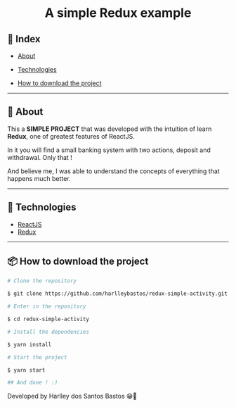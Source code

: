 <h1 align="center" style="text-align:center">
A simple <b>Redux</b> example
</h1>

## 📕 Index

- [About](#-about)

- [Technologies](#-technologies)

- [How to download the project](#-how-to-download-the-project)

---

## 📜 About

This a **SIMPLE PROJECT** that was developed with the intuition of learn **Redux**, one of greatest features of ReactJS.

In it you will find a small banking system with two actions, deposit and withdrawal. Only that !

And believe me, I was able to understand the concepts of everything that happens much better.

---

## 🚀 Technologies

- [ReactJS](https://reactjs.org/)
- [Redux](https://redux.js.org/)
---

## 📦 How to download the project

```bash
# Clone the repository

$ git clone https://github.com/harlleybastos/redux-simple-activity.git

# Enter in the repository

$ cd redux-simple-activity

# Install the dependencies

$ yarn install

# Start the project

$ yarn start

## And done ! :)

```

Developed by Harlley dos Santos Bastos 😁🚀